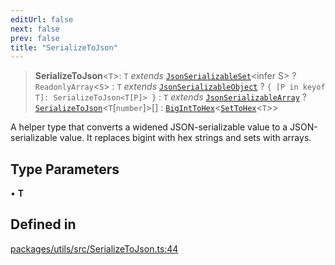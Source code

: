```yaml
---
editUrl: false
next: false
prev: false
title: "SerializeToJson"
---
```


> **SerializeToJson**\<`T`\>: `T` *extends* [`JsonSerializableSet`](/reference/tevm/utils/type-aliases/jsonserializableset/)\<infer S\> ? `ReadonlyArray`\<`S`\> : `T` *extends* [`JsonSerializableObject`](/reference/tevm/utils/type-aliases/jsonserializableobject/) ? `{ [P in keyof T]: SerializeToJson<T[P]> }` : `T` *extends* [`JsonSerializableArray`](/reference/tevm/utils/type-aliases/jsonserializablearray/) ? [`SerializeToJson`](/reference/tevm/utils/type-aliases/serializetojson/)\<`T`\[`number`\]\>[] : [`BigIntToHex`](/reference/tevm/utils/type-aliases/biginttohex/)\<[`SetToHex`](/reference/tevm/utils/type-aliases/settohex/)\<`T`\>\>

A helper type that converts a widened JSON-serializable value to a JSON-serializable value.
It replaces bigint with hex strings and sets with arrays.

## Type Parameters

• **T**

## Defined in

[packages/utils/src/SerializeToJson.ts:44](https://github.com/qbzzt/tevm-monorepo/blob/main/packages/utils/src/SerializeToJson.ts#L44)
